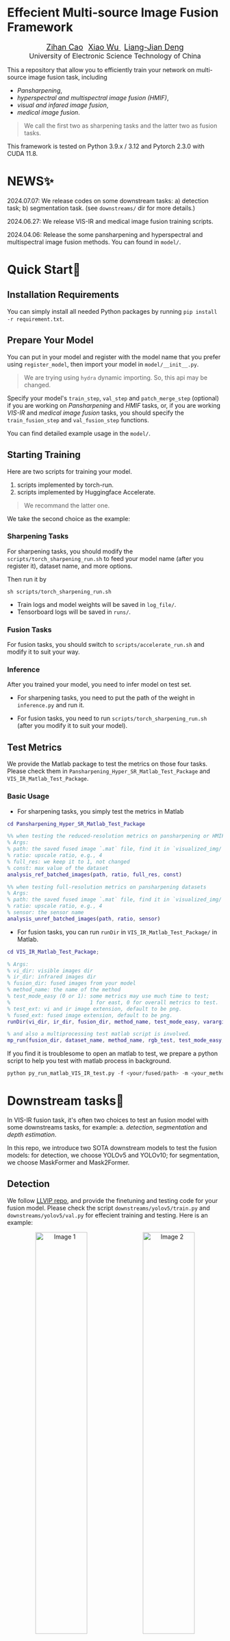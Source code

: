 <!-- <div align="center">
<p style="font-size: 20pt;">
Effecient Multi-source Image Fusion Framework
</p> -->

# Effecient Multi-source Image Fusion Framework
<div align="center">
<p style="text-align: center">
     <a href="https://scholar.google.com/citations?user=pv61p_EAAAAJ&hl=en", style="font-size: 18px;">Zihan Cao</a>
     &nbsp
     <a href="https://xiaoxiao-woo.github.io/", style="font-size: 18px;"> Xiao Wu </a>
     &nbsp
     <a href="https://liangjiandeng.github.io/", style="font-size: 18px;"> Liang-Jian Deng </a>
     <br>
     <a style="font-size: 16px;"> University of Electronic Science Technology of China </a>
</p>
</div>


This a repository that allow you to efficiently train your network on multi-source image fusion task, including 

- *Pansharpening*,
- *hyperspectral and multispectral image fusion (HMIF)*,
- *visual and infared image fusion*,
- *medical image fusion*.

> We call the first two as sharpening tasks and the latter two as fusion tasks.

This framework is tested on Python 3.9.x / 3.12 and Pytorch 2.3.0 with CUDA 11.8.


# NEWS✨
2024.07.07: We release codes on some downstream tasks: a) detection task; b) segmentation task. (see `downstreams/` dir for more details.)

2024.06.27: We release VIS-IR and medical image fusion training scripts. 

2024.04.06: Release the some pansharpening and hyperspectral and multispectral image fusion methods. You can found in `model/`.


# Quick Start🎈

## Installation Requirements

You can simply install all needed Python packages by running `pip install -r requirement.txt`.

## Prepare Your Model

You can put in your model and register with the model name that you prefer using `register_model`, then import your model in `model/__init__.py`. 

> We are trying using `hydra` dynamic importing. So, this api may be changed.

Specify your model's `train_step`, `val_step` and `patch_merge_step` (optional) if you are working on *Pansharpening* and *HMIF* tasks, or, if you are working *VIS-IR* and *medical image fusion* tasks, you should specify the `train_fusion_step` and `val_fusion_step` functions.

 You can find detailed example usage in the `model/`.


## Starting Training

Here are two scripts for training your model. 

1. scripts implemented by torch-run.
2. scripts implemented by Huggingface Accelerate. 

> We recommand the latter one.

We take the second choice as the example:

### Sharpening Tasks

For sharpening tasks, you should modify the `scripts/torch_sharpening_run.sh` to feed your model name (after you register it), dataset name, and more options.

Then run it by

```shell
sh scripts/torch_sharpening_run.sh
```

- Train logs and model weights will be saved in `log_file/`.
- Tensorboard logs will be saved in `runs/`.

### Fusion Tasks

For fusion tasks, you should switch to `scripts/accelerate_run.sh` and modify it to suit your way.


### Inference

After you trained your model, you need to infer model on test set.

- For sharpening tasks, you need to put the path of the weight in `inference.py` and run it.

- For fusion tasks, you need to run `scripts/torch_sharpening_run.sh` (after you modify it to suit your model).


## Test Metrics

We provide the Matlab package to test the metrics on those four tasks. Please check them in `Pansharpening_Hyper_SR_Matlab_Test_Package` and `VIS_IR_Matlab_Test_Package`.

### Basic Usage

- For sharpening tasks, you simply test the metrics in Matlab

``` matlab
cd Pansharpening_Hyper_SR_Matlab_Test_Package

%% when testing the reduced-resolution metrics on pansharpening or HMIF tasks
% Args:
% path: the saved fused image `.mat` file, find it in `visualized_img/`
% ratio: upscale ratio, e.g., 4
% full_res: we keep it to 1, not changed
% const: max value of the dataset
analysis_ref_batched_images(path, ratio, full_res, const)

%% when testing full-resolution metrics on pansharpening datasets
% Args:
% path: the saved fused image `.mat` file, find it in `visualized_img/`
% ratio: upscale ratio, e.g., 4
% sensor: the sensor name
analysis_unref_batched_images(path, ratio, sensor)
```


- For fusion tasks, you can run `runDir` in `VIS_IR_Matlab_Test_Package/` in Matlab.

``` matlab
cd VIS_IR_Matlab_Test_Package;

% Args:
% vi_dir: visible images dir
% ir_dir: infrared images dir
% fusion_dir: fused images from your model
% method_name: the name of the method
% test_mode_easy (0 or 1): some metrics may use much time to test;
%                          1 for east, 0 for overall metrics to test.
% test_ext: vi and ir image extension, default to be png.
% fused_ext: fused image extension, default to be png.
runDir(vi_dir, ir_dir, fusion_dir, method_name, test_mode_easy, varargin)

% and also a multiprocessing test matlab script is involved.
mp_run(fusion_dir, dataset_name, method_name, rgb_test, test_mode_easy, varargin)
```
If you find it is troublesome to open an matlab to test, we prepare a python script to help you test with matlab process in background.

```python
python py_run_matlab_VIS_IR_test.py -f <your/fused/path> -m <your_method_name> -d <dataset_name>
```

# Downstream tasks🧨
In VIS-IR fusion task, it's often two choices to test an fusion model with some downstreams tasks, for example: a. *detection*, *segmentation* and *depth estimation*.

In this repo, we introduce two SOTA downstream models to test the fusion models: for detection, we choose YOLOv5 and YOLOv10; for segmentation, we choose MaskFormer and Mask2Former.

## Detection

We follow [LLVIP repo](https://github.com/bupt-ai-cz/LLVIP/tree/main/yolov5), and provide the finetuning and testing code for your fusion model. Please check the script `downstreams/yolov5/train.py` and `downstreams/yolov5/val.py` for effecient training and testing. Here is an example:

<html lang="en">
<!-- <head>
    <meta charset="UTF-8">
    <meta name="viewport" content="width=device-width, initial-scale=1.0">
    <title>排列图像</title>
    <style>
        .image-container img {
            float: center;
            margin-right: 10px; /* 可选：添加间距 */
        }
    </style>
</head> -->
<body>
    <div class="image-container" style="text-align: center;">
        <img src="teasers/yolov5-before-fused.jpg" alt="Image 1" width="49%">
        <img src="teasers/yolov5-after-fused.jpg" alt="Image 2" width="49%">
        <div style="font-style: italic; color: gray; text-align: center"> Fig. 1: YOLOv5 detector illustrations before (visible images) and after (fused images) fusion model.
        </div>
    </div>
</body>
</html>


## Semantic Segmentation

We choose recent SOTA segmentation model: MaskFormer and Mask2Former to finetuning a VIS-seg model.
> we found directly appling pretrained (e.g., COCO) segmentation model on fused images would performs worse than VIS images.

The finetuning script `downstreams/segmentation/mask2former/mask2former_ft.py` is modified by huggingface 🤗 training tutorial. You can finetuning any other segmentation model as you want. Please check the huggingface seg-model-card.

Some visualization code is in a notebook `notebooks/downstream_seg_mask2former.ipynb`. Here one example

<div align="center">
  <img src="teasers/tesear-seg.png" alt="image-20240707211600007" style="display: block; width: 70%"/>
  <div style="font-style: italic; color: gray"> Fig 2: An example of an segmentation map. Fused image can help the segmentation model to segment finely. </div>
</div>

## Depth Estimation

We use pretrained Deption-Anything v2 to estimate the fused images. A clear estimation perfomance boost can be found by comparing the estimation maps of VIS, IR, and fused images.

<html lang="en">
<body>
    <div class="image-container" style="text-align: center;">
        <img src="teasers/vi-00004N.png" alt="Image 1" width="49%">
        <img src="teasers/ir-00004N.png" alt="Image 2" width="49%">
        <img src="teasers/fusion-00004N.png" alt="Image 2" width="49%">
        <div style="font-style: italic; color: gray; text-align: center"> Fig. 3: Depth estimation maps of VIS, IR, and fused images from Depth-Anything v2 model.
        </div>
    </div>
</body>
</html>

# Model Cards

You can find our detailed descriptions of the proposed fusion models at `readmes/`. 

| Models   | Tasks                | Guidance   |
| :------: | :------------------: | :--------: |
| [LE-Mamba (ACM MM 24)](https://arxiv.org/abs/2404.09293) | Pansharpening; HMIF. | [ReadMe](readmes/le-mamba.md) |


# About Dataset

We colloct panshapening, HMIF, VIS-IR image fusion, and medical image fusion datasets from previous works. Really appreciate their great works!

The used datasets includes:
- Pansharpenging: [WorldView-3, GaoFen-2, QuickBird datasets](https://liangjiandeng.github.io/PanCollection.html);
- HMIF: indoor [CAVE and Harvard datasets](https://github.com/shangqideng/PSRT?tab=readme-ov-file#data), remote sensing [Paiva, Houston, Washington datasets](https://github.com/liangjiandeng/HyperPanCollection);
- VIS-IR fusion: MSRS, LLVIP, M3FD, TNO and Roadscene datasets;
- Medical image fusion: MedHavrad SPECT-MRI, PET-MRI, and CT-MRI datasets.

We are planning to release some of them.

# Citation

If you find our works useful, please conside citing the following papers:
```
@article{cao2024novel,
  title={A novel state space model with local enhancement and state sharing for image fusion},
  author={Cao, Zihan and Wu, Xiao and Deng, Liang-Jian and Zhong, Yu},
  journal={arXiv preprint arXiv:2404.09293},
  year={2024}
}

@article{liang2024fourier,
  title={Fourier-enhanced Implicit Neural Fusion Network for Multispectral and Hyperspectral Image Fusion},
  author={Liang, Yu-Jie and Cao, Zihan and Deng, Liang-Jian and Wu, Xiao},
  journal={arXiv preprint arXiv:2404.15174},
  year={2024}
```

And some related works about image fusion may attract you:
```
@article{cao2024neural,
  title={Neural Shr$\backslash$" odinger Bridge Matching for Pansharpening},
  author={Cao, Zihan and Wu, Xiao and Deng, Liang-Jian},
  journal={arXiv preprint arXiv:2404.11416},
  year={2024}
}

@article{cao2024diffusion,
  title={Diffusion model with disentangled modulations for sharpening multispectral and hyperspectral images},
  author={Cao, Zihan and Cao, Shiqi and Deng, Liang-Jian and Wu, Xiao and Hou, Junming and Vivone, Gemine},
  journal={Information Fusion},
  volume={104},
  pages={102158},
  year={2024},
  publisher={Elsevier}
}

@article{zhong2024ssdiff,
  title={SSDiff: Spatial-spectral Integrated Diffusion Model for Remote Sensing Pansharpening},
  author={Zhong, Yu and Wu, Xiao and Deng, Liang-Jian and Cao, Zihan},
  journal={arXiv preprint arXiv:2404.11537},
  year={2024}
}
```